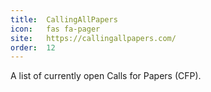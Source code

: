 ```yaml
---
title:  CallingAllPapers        
icon:   fas fa-pager             
site:   https://callingallpapers.com/
order:  12                    
---
```


A list of currently open Calls for Papers (CFP).
